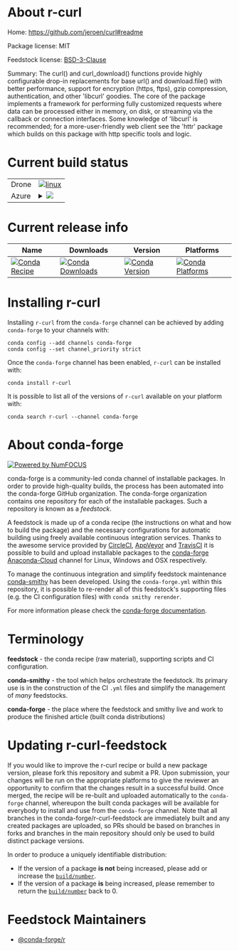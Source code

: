 About r-curl
============

Home: https://github.com/jeroen/curl#readme

Package license: MIT

Feedstock license: [BSD-3-Clause](https://github.com/conda-forge/r-curl-feedstock/blob/master/LICENSE.txt)

Summary: The curl() and curl_download() functions provide highly configurable drop-in replacements for base url() and download.file() with better performance, support for encryption (https, ftps), gzip compression, authentication, and other 'libcurl' goodies. The core of the package implements a framework for performing fully customized requests where data can be processed either in memory, on disk, or streaming via the callback or connection interfaces. Some knowledge of 'libcurl' is recommended; for a more-user-friendly web client see the 'httr' package which builds on this package with http specific tools and logic.

Current build status
====================


<table><tr>
    <td>Drone</td>
    <td>
      <a href="https://cloud.drone.io/conda-forge/r-curl-feedstock">
        <img alt="linux" src="https://img.shields.io/drone/build/conda-forge/r-curl-feedstock/master.svg?label=Linux">
      </a>
    </td>
  </tr>
    
  <tr>
    <td>Azure</td>
    <td>
      <details>
        <summary>
          <a href="https://dev.azure.com/conda-forge/feedstock-builds/_build/latest?definitionId=1059&branchName=master">
            <img src="https://dev.azure.com/conda-forge/feedstock-builds/_apis/build/status/r-curl-feedstock?branchName=master">
          </a>
        </summary>
        <table>
          <thead><tr><th>Variant</th><th>Status</th></tr></thead>
          <tbody><tr>
              <td>linux_64_r_base3.6</td>
              <td>
                <a href="https://dev.azure.com/conda-forge/feedstock-builds/_build/latest?definitionId=1059&branchName=master">
                  <img src="https://dev.azure.com/conda-forge/feedstock-builds/_apis/build/status/r-curl-feedstock?branchName=master&jobName=linux&configuration=linux_64_r_base3.6" alt="variant">
                </a>
              </td>
            </tr><tr>
              <td>linux_64_r_base4.0</td>
              <td>
                <a href="https://dev.azure.com/conda-forge/feedstock-builds/_build/latest?definitionId=1059&branchName=master">
                  <img src="https://dev.azure.com/conda-forge/feedstock-builds/_apis/build/status/r-curl-feedstock?branchName=master&jobName=linux&configuration=linux_64_r_base4.0" alt="variant">
                </a>
              </td>
            </tr><tr>
              <td>linux_aarch64_r_base3.6</td>
              <td>
                <a href="https://dev.azure.com/conda-forge/feedstock-builds/_build/latest?definitionId=1059&branchName=master">
                  <img src="https://dev.azure.com/conda-forge/feedstock-builds/_apis/build/status/r-curl-feedstock?branchName=master&jobName=linux&configuration=linux_aarch64_r_base3.6" alt="variant">
                </a>
              </td>
            </tr><tr>
              <td>linux_aarch64_r_base4.0</td>
              <td>
                <a href="https://dev.azure.com/conda-forge/feedstock-builds/_build/latest?definitionId=1059&branchName=master">
                  <img src="https://dev.azure.com/conda-forge/feedstock-builds/_apis/build/status/r-curl-feedstock?branchName=master&jobName=linux&configuration=linux_aarch64_r_base4.0" alt="variant">
                </a>
              </td>
            </tr><tr>
              <td>linux_ppc64le_r_base3.6</td>
              <td>
                <a href="https://dev.azure.com/conda-forge/feedstock-builds/_build/latest?definitionId=1059&branchName=master">
                  <img src="https://dev.azure.com/conda-forge/feedstock-builds/_apis/build/status/r-curl-feedstock?branchName=master&jobName=linux&configuration=linux_ppc64le_r_base3.6" alt="variant">
                </a>
              </td>
            </tr><tr>
              <td>linux_ppc64le_r_base4.0</td>
              <td>
                <a href="https://dev.azure.com/conda-forge/feedstock-builds/_build/latest?definitionId=1059&branchName=master">
                  <img src="https://dev.azure.com/conda-forge/feedstock-builds/_apis/build/status/r-curl-feedstock?branchName=master&jobName=linux&configuration=linux_ppc64le_r_base4.0" alt="variant">
                </a>
              </td>
            </tr><tr>
              <td>osx_64_r_base3.6</td>
              <td>
                <a href="https://dev.azure.com/conda-forge/feedstock-builds/_build/latest?definitionId=1059&branchName=master">
                  <img src="https://dev.azure.com/conda-forge/feedstock-builds/_apis/build/status/r-curl-feedstock?branchName=master&jobName=osx&configuration=osx_64_r_base3.6" alt="variant">
                </a>
              </td>
            </tr><tr>
              <td>osx_64_r_base4.0</td>
              <td>
                <a href="https://dev.azure.com/conda-forge/feedstock-builds/_build/latest?definitionId=1059&branchName=master">
                  <img src="https://dev.azure.com/conda-forge/feedstock-builds/_apis/build/status/r-curl-feedstock?branchName=master&jobName=osx&configuration=osx_64_r_base4.0" alt="variant">
                </a>
              </td>
            </tr><tr>
              <td>osx_arm64</td>
              <td>
                <a href="https://dev.azure.com/conda-forge/feedstock-builds/_build/latest?definitionId=1059&branchName=master">
                  <img src="https://dev.azure.com/conda-forge/feedstock-builds/_apis/build/status/r-curl-feedstock?branchName=master&jobName=osx&configuration=osx_arm64_" alt="variant">
                </a>
              </td>
            </tr><tr>
              <td>win_64_r_base3.6</td>
              <td>
                <a href="https://dev.azure.com/conda-forge/feedstock-builds/_build/latest?definitionId=1059&branchName=master">
                  <img src="https://dev.azure.com/conda-forge/feedstock-builds/_apis/build/status/r-curl-feedstock?branchName=master&jobName=win&configuration=win_64_r_base3.6" alt="variant">
                </a>
              </td>
            </tr><tr>
              <td>win_64_r_base4.0</td>
              <td>
                <a href="https://dev.azure.com/conda-forge/feedstock-builds/_build/latest?definitionId=1059&branchName=master">
                  <img src="https://dev.azure.com/conda-forge/feedstock-builds/_apis/build/status/r-curl-feedstock?branchName=master&jobName=win&configuration=win_64_r_base4.0" alt="variant">
                </a>
              </td>
            </tr>
          </tbody>
        </table>
      </details>
    </td>
  </tr>
</table>

Current release info
====================

| Name | Downloads | Version | Platforms |
| --- | --- | --- | --- |
| [![Conda Recipe](https://img.shields.io/badge/recipe-r--curl-green.svg)](https://anaconda.org/conda-forge/r-curl) | [![Conda Downloads](https://img.shields.io/conda/dn/conda-forge/r-curl.svg)](https://anaconda.org/conda-forge/r-curl) | [![Conda Version](https://img.shields.io/conda/vn/conda-forge/r-curl.svg)](https://anaconda.org/conda-forge/r-curl) | [![Conda Platforms](https://img.shields.io/conda/pn/conda-forge/r-curl.svg)](https://anaconda.org/conda-forge/r-curl) |

Installing r-curl
=================

Installing `r-curl` from the `conda-forge` channel can be achieved by adding `conda-forge` to your channels with:

```
conda config --add channels conda-forge
conda config --set channel_priority strict
```

Once the `conda-forge` channel has been enabled, `r-curl` can be installed with:

```
conda install r-curl
```

It is possible to list all of the versions of `r-curl` available on your platform with:

```
conda search r-curl --channel conda-forge
```


About conda-forge
=================

[![Powered by NumFOCUS](https://img.shields.io/badge/powered%20by-NumFOCUS-orange.svg?style=flat&colorA=E1523D&colorB=007D8A)](http://numfocus.org)

conda-forge is a community-led conda channel of installable packages.
In order to provide high-quality builds, the process has been automated into the
conda-forge GitHub organization. The conda-forge organization contains one repository
for each of the installable packages. Such a repository is known as a *feedstock*.

A feedstock is made up of a conda recipe (the instructions on what and how to build
the package) and the necessary configurations for automatic building using freely
available continuous integration services. Thanks to the awesome service provided by
[CircleCI](https://circleci.com/), [AppVeyor](https://www.appveyor.com/)
and [TravisCI](https://travis-ci.com/) it is possible to build and upload installable
packages to the [conda-forge](https://anaconda.org/conda-forge)
[Anaconda-Cloud](https://anaconda.org/) channel for Linux, Windows and OSX respectively.

To manage the continuous integration and simplify feedstock maintenance
[conda-smithy](https://github.com/conda-forge/conda-smithy) has been developed.
Using the ``conda-forge.yml`` within this repository, it is possible to re-render all of
this feedstock's supporting files (e.g. the CI configuration files) with ``conda smithy rerender``.

For more information please check the [conda-forge documentation](https://conda-forge.org/docs/).

Terminology
===========

**feedstock** - the conda recipe (raw material), supporting scripts and CI configuration.

**conda-smithy** - the tool which helps orchestrate the feedstock.
                   Its primary use is in the construction of the CI ``.yml`` files
                   and simplify the management of *many* feedstocks.

**conda-forge** - the place where the feedstock and smithy live and work to
                  produce the finished article (built conda distributions)


Updating r-curl-feedstock
=========================

If you would like to improve the r-curl recipe or build a new
package version, please fork this repository and submit a PR. Upon submission,
your changes will be run on the appropriate platforms to give the reviewer an
opportunity to confirm that the changes result in a successful build. Once
merged, the recipe will be re-built and uploaded automatically to the
`conda-forge` channel, whereupon the built conda packages will be available for
everybody to install and use from the `conda-forge` channel.
Note that all branches in the conda-forge/r-curl-feedstock are
immediately built and any created packages are uploaded, so PRs should be based
on branches in forks and branches in the main repository should only be used to
build distinct package versions.

In order to produce a uniquely identifiable distribution:
 * If the version of a package **is not** being increased, please add or increase
   the [``build/number``](https://docs.conda.io/projects/conda-build/en/latest/resources/define-metadata.html#build-number-and-string).
 * If the version of a package **is** being increased, please remember to return
   the [``build/number``](https://docs.conda.io/projects/conda-build/en/latest/resources/define-metadata.html#build-number-and-string)
   back to 0.

Feedstock Maintainers
=====================

* [@conda-forge/r](https://github.com/conda-forge/r/)

